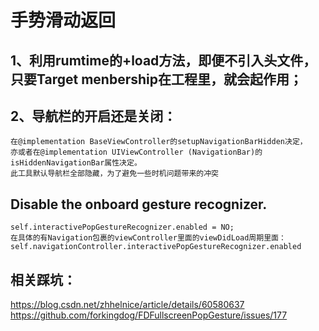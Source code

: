#  手势滑动返回
## 1、利用rumtime的+load方法，即便不引入头文件，只要Target menbership在工程里，就会起作用；
## 2、导航栏的开启还是关闭：
    在@implementation BaseViewController的setupNavigationBarHidden决定，
    亦或者在@implementation UIViewController (NavigationBar)的isHiddenNavigationBar属性决定。
    此工具默认导航栏全部隐藏，为了避免一些时机问题带来的冲突
## Disable the onboard gesture recognizer.
    self.interactivePopGestureRecognizer.enabled = NO;
    在具体的有Navigation包裹的viewController里面的viewDidLoad周期里面：self.navigationController.interactivePopGestureRecognizer.enabled 
## 相关踩坑：
https://blog.csdn.net/zhhelnice/article/details/60580637
https://github.com/forkingdog/FDFullscreenPopGesture/issues/177
